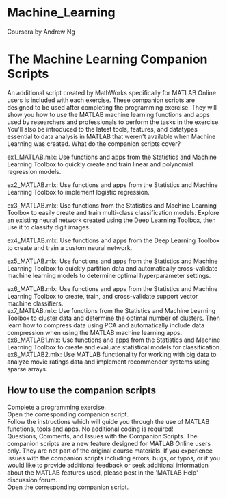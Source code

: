 # Machine_Learning
Coursera by Andrew Ng

# The Machine Learning Companion Scripts
An additional script created by MathWorks specifically for MATLAB Online users is included with each exercise. These companion scripts are designed to be used after completing the programming exercise. They will show you how to use the MATLAB machine learning functions and apps used by researchers and professionals to perform the tasks in the exercise. You'll also be introduced to the latest tools, features, and datatypes essential to data analysis in MATLAB that weren't available when Machine Learning was created. 
What do the companion scripts cover?  

  ex1_MATLAB.mlx: Use functions and apps from the Statistics and Machine Learning Toolbox to quickly create and train linear and polynomial regression models.
  
  ex2_MATLAB.mlx: Use functions and apps from the Statistics and Machine Learning Toolbox to implement logistic regression.  
  
  ex3_MATLAB.mlx: Use functions from the Statistics and Machine Learning Toolbox to easily create and train multi-class classification models. Explore an existing neural network created using the Deep Learning Toolbox, then use it to classify digit images.  
  
  ex4_MATLAB.mlx: Use functions and apps from the Deep Learning Toolbox to create and train a custom neural network.  
  
  ex5_MATLAB.mlx: Use functions and apps from the Statistics and Machine Learning Toolbox to quickly partition data and automatically cross-validate machine learning models to determine optimal hyperparameter settings.  
  
  ex6_MATLAB.mlx: Use functions and apps from the Statistics and Machine Learning Toolbox to create, train, and cross-validate support vector machine classifiers.  
ex7_MATLAB.mlx: Use functions from the Statistics and Machine Learning Toolbox to cluster data and determine the optimal number of clusters. Then learn how to compress data using PCA and automatically include data compression when using the MATLAB machine learning apps.  
ex8_MATLAB1.mlx: Use functions and apps from the Statistics and Machine Learning Toolbox to create and evaluate statistical models for classification.  
ex8_MATLAB2.mlx: Use MATLAB functionality for working with big data to analyze movie ratings data and implement recommender systems using sparse arrays.   

## How to use the companion scripts
Complete a programming exercise.  
Open the corresponding companion script.  
Follow the instructions which will guide you through the use of MATLAB functions, tools and apps. No additional coding is required!  
Questions, Comments, and Issues with the Companion Scripts. 
The companion scripts are a new feature designed for MATLAB Online users only. They are not part of the original course materials. If you experience issues with the companion scripts including errors, bugs, or typos, or if you would like to provide additional feedback or seek additional information about the MATLAB features used, please post in the 'MATLAB Help' discussion forum.  
Open the corresponding companion script.

